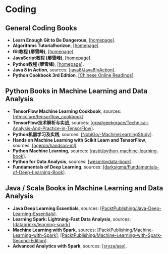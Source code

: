 # Coding

## General Coding Books
- **Learn Enough Git to Be Dangerous**, [[homepage]](https://www.learnenough.com/git-tutorial).
- **Algorithms Tutorialhorizon**, [[homepage]](https://algorithms.tutorialhorizon.com).
- **Git教程 (廖雪峰)**, [[homepage]](https://www.liaoxuefeng.com/wiki/0013739516305929606dd18361248578c67b8067c8c017b000).
- **JavaScript教程 (廖雪峰)**, [[homepage]](https://www.liaoxuefeng.com/wiki/001434446689867b27157e896e74d51a89c25cc8b43bdb3000).
- **Python教程 (廖雪峰)**, [[homepage]](https://www.liaoxuefeng.com/wiki/0014316089557264a6b348958f449949df42a6d3a2e542c000).
- **Java 8 in Action**, sources: [[java8/Java8InAction]](https://github.com/java8/Java8InAction).
- **Python Cookbook 3rd Edition**, [[Chinese Online Readings]](http://python3-cookbook.readthedocs.io/zh_CN/latest/index.html).

## Python Books in Machine Learning and Data Analysis
- **TensorFlow Machine Learning Cookbook**, sources: [[nfmcclure/tensorflow_cookbook]](https://github.com/nfmcclure/tensorflow_cookbook).
- **TensorFlow技术解析与实战**, sources: [[greatgeekgrace/Technical-Analysis-And-Practice-in-TensorFlow]](https://github.com/greatgeekgrace/Technical-Analysis-And-Practice-in-TensorFlow).
- **Python机器学习及实践**, sources: [[NobiGo/-MachineLearningStudy]](https://github.com/NobiGo/-MachineLearningStudy).
- **Hands on Machine Learning with Scikit Learn and TensorFlow**,  sources: [[ageron/handson-ml]](https://github.com/ageron/handson-ml).
- **Python Machine Learning**, sources: [[rasbt/python-machine-learning-book]](https://github.com/rasbt/python-machine-learning-book).
- **Python for Data Analysis**, sources: [[wesm/pydata-book]](https://github.com/wesm/pydata-book).
- **Fundamentals of Deep Learning**, sources: [[darksigma/Fundamentals-of-Deep-Learning-Book]](https://github.com/darksigma/Fundamentals-of-Deep-Learning-Book).

## Java / Scala Books in Machine Learning and Data Analysis
- **Java Deep Learning Essentials**, sources: [[PacktPublishing/Java-Deep-Learning-Essentials]](https://github.com/PacktPublishing/Java-Deep-Learning-Essentials).
- **Learning Spark: Lightning-Fast Data Analysis**, sources: [[databricks/learning-spark]](https://github.com/databricks/learning-spark).
- **Machine Learning with Spark**, sources: [[PacktPublishing/Machine-Learning-with-Spark]](https://github.com/PacktPublishing/Machine-Learning-with-Spark), [[PacktPublishing/Machine-Learning-with-Spark-Second-Edition]](https://github.com/PacktPublishing/Machine-Learning-with-Spark-Second-Edition).
- **Advanced Analytics with Spark**, sources: [[sryza/aas]](https://github.com/sryza/aas).